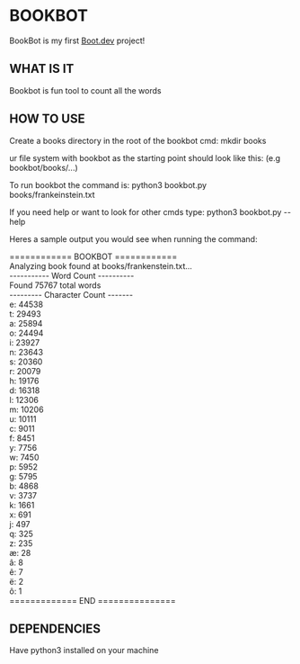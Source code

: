 # BOOKBOT

BookBot is my first [Boot.dev](https://www.boot.dev) project!

## WHAT IS IT
Bookbot is fun tool to count all the words 

## HOW TO USE

Create a books directory in the root of the bookbot
cmd: mkdir books

ur file system with bookbot as the starting point should look like this:
(e.g bookbot/books/...)

To run bookbot the command is:
python3 bookbot.py books/frankeinstein.txt

If you need help or want to look for other cmds type:
python3 bookbot.py --help

Heres a sample output you would see when running the command:

============ BOOKBOT ============<br>
Analyzing book found at books/frankenstein.txt...<br>
----------- Word Count ----------<br>
Found 75767 total words<br>
--------- Character Count -------<br>
e: 44538<br>
t: 29493<br>
a: 25894<br>
o: 24494<br>
i: 23927<br>
n: 23643<br>
s: 20360<br>
r: 20079<br>
h: 19176<br>
d: 16318<br>
l: 12306<br>
m: 10206<br>
u: 10111<br>
c: 9011<br>
f: 8451<br>
y: 7756<br>
w: 7450<br>
p: 5952<br>
g: 5795<br>
b: 4868<br>
v: 3737<br>
k: 1661<br>
x: 691<br>
j: 497<br>
q: 325<br>
z: 235<br>
æ: 28<br>
â: 8<br>
ê: 7<br>
ë: 2<br>
ô: 1<br>
============= END ===============

## DEPENDENCIES
Have python3 installed on your machine
